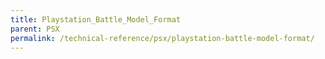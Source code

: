 ```yaml
---
title: Playstation_Battle_Model_Format
parent: PSX
permalink: /technical-reference/psx/playstation-battle-model-format/
---
```



